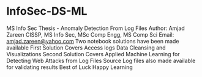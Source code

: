 # InfoSec-DS-ML
MS Info Sec Thesis - Anomaly Detection From Log Files
Author: Amjad Zareen CISSP, MS Info Sec, MSc Comp Engg, MS Comp Sci
Email: amjad.zareen@yahoo.com
Two notebook solutions have been made available
First Solution Covers Access logs Data Cleansing and Visualizations
Second Solution Covers Applied Machine Learning for Detecting Web Attacks from Log Files
Source Log files also made available for validating results
Best of Luck
Happy Learning
